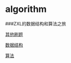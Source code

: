 # algorithm
###ZXL的数据结构和算法之旅

[其他刷题](./com/zxl/others/OTHERS.md)

[数据结构](./com/zxl/datastructure/DATASTRUCTURE.md)

[算法](./com/zxl/algorithm/ALGORITHM.md)

